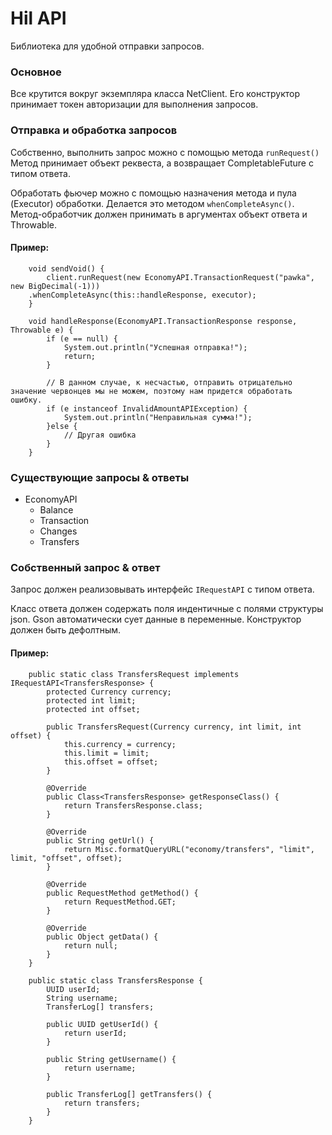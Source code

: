 # Hil API

Библиотека для удобной отправки запросов.

### Основное

Все крутится вокруг экземпляра класса NetClient. Его конструктор принимает токен авторизации для выполнения запросов.

### Отправка и обработка запросов
Собственно, выполнить запрос можно с помощью метода `runRequest()`
Метод принимает объект реквеста, а возвращает CompletableFuture с типом ответа.

Обработать фьючер можно с помощью назначения метода и пула (Executor) обработки. Делается это методом `whenCompleteAsync()`. Метод-обработчик должен принимать в аргументах объект ответа и Throwable.

#### Пример:
        void sendVoid() {
            client.runRequest(new EconomyAPI.TransactionRequest("pawka", new BigDecimal(-1)))
		.whenCompleteAsync(this::handleResponse, executor);
        }
    
        void handleResponse(EconomyAPI.TransactionResponse response, Throwable e) {
            if (e == null) {
                System.out.println("Успешная отправка!");
                return;
            }
    
            // В данном случае, к несчастью, отправить отрицательно значение червонцев мы не можем, поэтому нам придется обработать ошибку.
            if (e instanceof InvalidAmountAPIException) {
                System.out.println("Неправильная сумма!");
            }else {
                // Другая ошибка
            }
        }

### Существующие запросы & ответы
- EconomyAPI
  - Balance
  - Transaction
  - Changes
  - Transfers
 
### Собственный запрос & ответ

Запрос должен реализовывать интерфейс `IRequestAPI` с типом ответа.

Класс ответа должен содержать поля индентичные с полями структуры json. Gson автоматически сует данные в переменные. Конструктор должен быть дефолтным.

#### Пример:
        public static class TransfersRequest implements IRequestAPI<TransfersResponse> {
            protected Currency currency;
            protected int limit;
            protected int offset;
    
            public TransfersRequest(Currency currency, int limit, int offset) {
                this.currency = currency;
                this.limit = limit;
                this.offset = offset;
            }
    
            @Override
            public Class<TransfersResponse> getResponseClass() {
                return TransfersResponse.class;
            }
    
            @Override
            public String getUrl() {
                return Misc.formatQueryURL("economy/transfers", "limit", limit, "offset", offset);
            }
    
            @Override
            public RequestMethod getMethod() {
                return RequestMethod.GET;
            }
    
            @Override
            public Object getData() {
                return null;
            }
        }
    
        public static class TransfersResponse {
            UUID userId;
            String username;
            TransferLog[] transfers;
    
            public UUID getUserId() {
                return userId;
            }
    
            public String getUsername() {
                return username;
            }
    
            public TransferLog[] getTransfers() {
                return transfers;
            }
        }